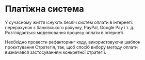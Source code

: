 # Платіжна система

У сучасному життя існують безліч систем оплати в інтернеті: 
перерахунок з банківського рахунку, PayPal, Google Pay і т. д. 
Розглядається моделювання процесу оплати в інтернеті.

Необхідно провести рефакторинг коду,
використовуючи шаблон проєктування Стратегія,
так, щоб спосіб вибору методу оплати визначався 
застосуванням конкретної стратегії.

